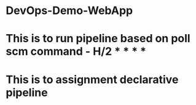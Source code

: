 # DevOps-Demo-WebApp
# This is to run pipeline based on poll scm command - H/2 * * * *
# This is to assignment declarative pipeline
